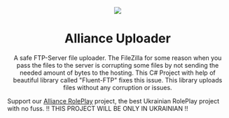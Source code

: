 <p align="center">
  <img src="https://github.com/J0nathan550/Alliance-Uploader/assets/88881607/9182234e-f986-4406-860e-db8d2ebf5085" />
</p>

<h1 align = "center"> Alliance Uploader </h1>

<p align="center">A safe FTP-Server file uploader. The FileZilla for some reason when you pass the files to the server is corrupting some files by not sending the needed amount of bytes to the hosting. This C# Project with help of beautiful library called "Fluent-FTP" fixes this issue. This library uploads files without any corruption or issues.</p>

Support our [Alliance RolePlay](https://t.me/+53617ASc4dg5ZWNi) project, the best Ukrainian RolePlay project with no fuss. !! THIS PROJECT WILL BE ONLY IN UKRAINIAN !!
